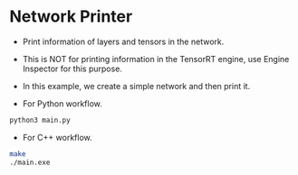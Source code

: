 # Network Printer

+ Print information of layers and tensors in the network.

+ This is NOT for printing information in the TensorRT engine, use Engine Inspector for this purpose.

+ In this example, we create a simple network and then print it.

+ For Python workflow.

```bash
python3 main.py
```

+ For C++ workflow.

```bash
make
./main.exe
```
